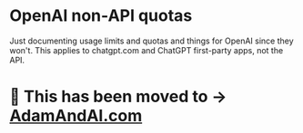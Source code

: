 # OpenAI non-API quotas
Just documenting usage limits and quotas and things for OpenAI since they won't.
This applies to chatgpt.com and ChatGPT first-party apps, not the API.

# 🚨 This has been moved to → [AdamAndAI.com](https://adamandai.com)
